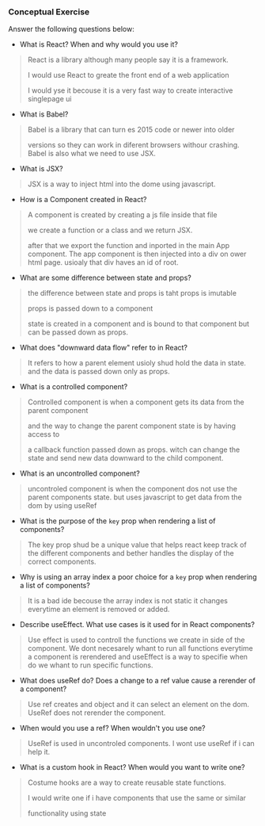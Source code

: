 ### Conceptual Exercise

Answer the following questions below:

- What is React? When and why would you use it?
> React is a library although many people say it is a framework. 
> 
> I would use React to greate the front end of a web application
> 
> I would yse it becouse it is a very fast way to create interactive
> singlepage ui
- What is Babel?
> Babel is a library that can turn es 2015 code or newer into older
> 
> versions so they can work in diferent browsers withour crashing.
> Babel is also what we need to use JSX.
- What is JSX?
> JSX is a way to inject html into the dome using javascript.
> 
- How is a Component created in React?
> A component is created by creating a js file inside that file 
> 
> we create a function or a class and we return JSX.
> 
> after that we export the function and inported in the main App component.
> The app component is then injected into a div on ower html page.
> usioaly that div haves an id of root.
- What are some difference between state and props?
> the difference between state and props is taht props is imutable
> 
> props is passed down to a component 
> 
> state is created in a component and is bound to that component
> but can be passed down as props.
- What does "downward data flow" refer to in React?
> It refers to how a parent element usioly shud hold the data in state.
> and the data is passed down only as props.
- What is a controlled component?
> Controlled component is when a component gets its data from the parent component
> 
> and the way to change the parent component state is by having access to
> 
> a callback function passed down as props. witch can change the state and send new data downward
> to the child component.
> 
- What is an uncontrolled component?
> uncontroled component is when the component dos not use the parent components state.
> but uses javascript to get data from the dom by using useRef
- What is the purpose of the `key` prop when rendering a list of components?
> The key prop shud be a unique value that helps react keep track of the different components
> and bether handles the display of the correct components.
- Why is using an array index a poor choice for a `key` prop when rendering a list of components?
> It is a bad ide becouse the array index is not static it changes everytime an element is removed or added.
- Describe useEffect.  What use cases is it used for in React components?
> Use effect is used to controll the functions we create in side of the component.
> We dont necesarely whant to run all functions everytime a component is rerendered
> and useEffect is a way to specifie when do we whant to run specific functions.
- What does useRef do?  Does a change to a ref value cause a rerender of a component?
> Use ref creates and object and it can select an element on the dom.
> UseRef does not rerender the component.
- When would you use a ref? When wouldn't you use one?
> UseRef is used in uncontroled components.
> I wont use useRef if i can help it.
- What is a custom hook in React? When would you want to write one?
> Costume hooks are a way to create reusable state functions.
> 
> I would write one if i have components that use the same or similar 
> 
> functionality using state
